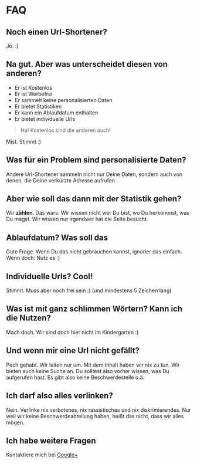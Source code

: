 # FAQ

## Noch einen Url-Shortener?
Jo. :)

## Na gut. Aber was unterscheidet diesen von anderen?
- Er ist Kostenlos
- Er ist Werbefrei
- Er sammelt keine personalisierten Daten
- Er bietet Statistiken
- Er kann ein Ablaufdatum enthalten
- Er bietet individuelle Urls

>Ha! Kostenlos sind die anderen auch!

Mist. Stimmt :)

## Was für ein Problem sind personalisierte Daten?
Andere Url-Shortener sammeln nicht nur Deine Daten, sondern auch von denen, die Deine verkürzte Adresse aufrufen

## Aber wie soll das dann mit der Statistik gehen?
Wir **zählen**. Das wars. Wir wissen nicht wer Du bist, wo Du herkommst, was Du magst. Wir wissen nur irgendwer hat die Seite besucht.

## Ablaufdatum? Was soll das
Gute Frage. Wenn Du das nicht gebrauchen kannst, ignorier das einfach. Wenn doch: Nutz es :)

## Individuelle Urls? Cool!
Stimmt. Muss aber noch frei sein :) (und mindestens 5 Zeichen lang)

## Was ist mit ganz schlimmen Wörtern? Kann ich die Nutzen?
Mach doch. Wir sind doch hier nicht im Kindergarten :)

## Und wenn mir eine Url nicht gefällt?
Pech gehabt. Wir leiten nur um. Mit dem Inhalt haben wir nix zu tun. Wir bieten auch keine Suche an. Du solltest also vorher wissen, was Du aufgerufen hast. Es gibt also keine Beschwerdestelle o.ä.

## Ich darf also alles verlinken?
Nein. Verlinke nix verbotenes, nix rassistisches und nix diskrimierendes. Nur weil wir keine Beschwerdeabteilung haben, heißt das nicht, dass wir alles mögen.

## Ich habe weitere Fragen
Kontaktiere mich bei [Google+](https://plus.google.com/+OleAlbers)
